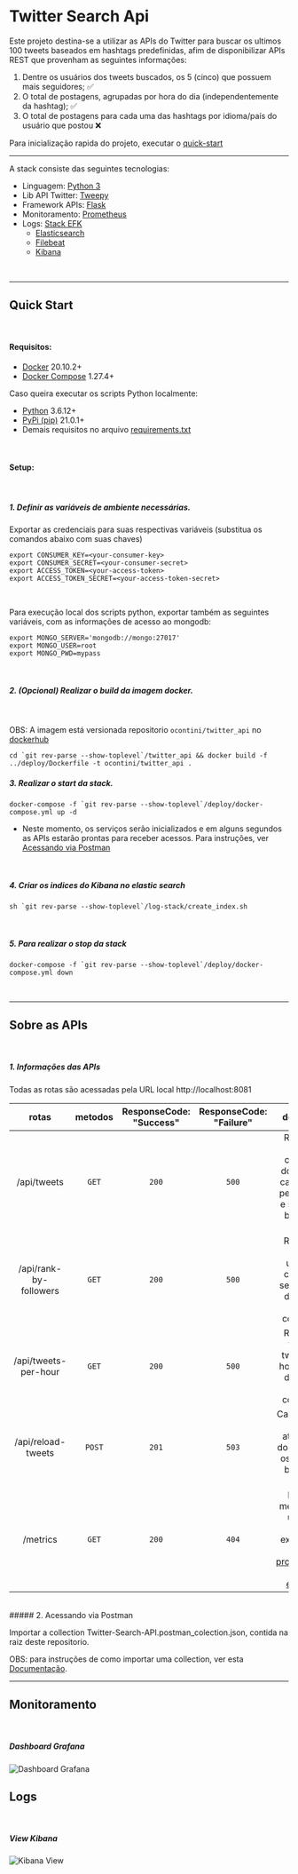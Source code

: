 # Twitter Search Api

Este projeto destina-se a utilizar as APIs do Twitter para buscar os ultimos 100 tweets baseados em hashtags predefinidas, afim de disponibilizar APIs REST que provenham as seguintes informações:

1. Dentre os usuários dos tweets buscados, os 5 (cinco) que possuem mais seguidores; :white_check_mark:
2. O total de postagens, agrupadas por hora do dia (independentemente da hashtag); :white_check_mark:
3. O total de postagens para cada uma das hashtags por idioma/país do usuário que postou :x:

Para inicialização rapida do projeto, executar o [quick-start](#quick-start)
<br>

-----

A stack consiste das seguintes tecnologias:

- Linguagem: [Python 3](https://www.python.org/)
- Lib API Twitter: [Tweepy](https://www.tweepy.org/)
- Framework APIs: [Flask](https://palletsprojects.com/p/flask/)
- Monitoramento: [Prometheus](https://prometheus.io/)
- Logs: [Stack EFK](https://www.digitalocean.com/community/tutorials/how-to-set-up-an-elasticsearch-fluentd-and-kibana-efk-logging-stack-on-kubernetes-pt)
    - [Elasticsearch](https://www.elastic.co/pt/elasticsearch/) 
    - [Filebeat](https://www.elastic.co/pt/beats/filebeat)
    - [Kibana](https://www.elastic.co/pt/kibana)
<br>


-----
## <a name=quick-start></a>Quick Start
<br>

#### Requisitos:

- [Docker](https://www.docker.com/products/docker-desktop) 20.10.2+
- [Docker Compose](https://docs.docker.com/compose/install/) 1.27.4+

Caso queira executar os scripts Python localmente:

- [Python](https://www.python.org/) 3.6.12+
- [PyPi (pip)](https://pypi.org/project/pip/) 21.0.1+
- Demais requisitos no arquivo [requirements.txt](twitter_api/requirements.txt)
<br>

#### Setup:
<br>

##### 1. Definir as variáveis de ambiente necessárias.

Exportar as credenciais para suas respectivas variáveis (substitua os comandos abaixo com suas chaves)

```
export CONSUMER_KEY=<your-consumer-key>
export CONSUMER_SECRET=<your-consumer-secret>
export ACCESS_TOKEN=<your-access-token>
export ACCESS_TOKEN_SECRET=<your-access-token-secret>
```
<br>

Para execução local dos scripts python, exportar também as seguintes variáveis, com as informações de acesso ao mongodb:

```
export MONGO_SERVER='mongodb://mongo:27017'
export MONGO_USER=root
export MONGO_PWD=mypass
```
<br>

##### 2. (Opcional) Realizar o build da imagem docker.
<br>


OBS: A imagem está versionada repositorio `ocontini/twitter_api` no [dockerhub](https://hub.docker.com)

```
cd `git rev-parse --show-toplevel`/twitter_api && docker build -f ../deploy/Dockerfile -t ocontini/twitter_api .
```

##### 3. Realizar o start da stack.

```
docker-compose -f `git rev-parse --show-toplevel`/deploy/docker-compose.yml up -d
```

- Neste momento, os serviços serão inicializados e em alguns segundos as APIs estarão prontas para receber acessos. Para instruções, ver [Acessando via Postman](#access-apis)
<br>

##### 4. Criar os indices do Kibana no elastic search

```
sh `git rev-parse --show-toplevel`/log-stack/create_index.sh
```
<br>

##### 5. Para realizar o stop da stack

```
docker-compose -f `git rev-parse --show-toplevel`/deploy/docker-compose.yml down
```
<br>

-----

## <a name=about-apis></a>Sobre as APIs
<br>

##### 1. Informações das APIs

Todas as rotas são acessadas pela URL local http://localhost:8081

|        **rotas**       	| **metodos** 	| **ResponseCode:<br>"Success"** 	| **ResponseCode:<br>"Failure"** 	|                                      **descricao**                                      	|
|:----------------------:	|:-----------:	|:------------------------------:	|:------------------------------:	|:---------------------------------------------------------------------------------------:	|
| /api/tweets            	|    `GET`    	|              `200`             	|              `500`             	| Retorna a lista completa dos tweets carregados pelo loader, e salvos no banco de dados. 	|
| /api/rank-by-followers 	|    `GET`    	|              `200`             	|              `500`             	| Retorna o top 5 usuarios com mais seguidores, dentre os tweets coletados.               	|
| /api/tweets-per-hour   	|    `GET`    	|              `200`             	|              `500`             	| Retorna o total de tweets por hora do dia, dentre os tweets coletados.                  	|
| /api/reload-tweets     	|    `POST`   	|              `201`             	|              `503`             	| Carrega uma lista atualizada dos tweets e os salva no banco de dados.                   	|
| /metrics               	|    `GET`    	|              `200`             	|              `404`             	| Retorna metricas de uso das APIs, exportadas pela lib [prometheus-flask-exporter](https://pypi.org/project/prometheus-flask-exporter/)       	|

<br>
##### 2. <a name=access-apis></a>Acessando via Postman

Importar a collection Twitter-Search-API.postman_colection.json, contida na raiz deste repositorio.

OBS: para instruções de como importar uma collection, ver esta [Documentação](https://learning.postman.com/docs/getting-started/importing-and-exporting-data/#importing-data-into-postman).

-----

## <a name=about-apis></a>Monitoramento
<br>

##### Dashboard Grafana

![Dashboard Grafana](https://user-images.githubusercontent.com/15928493/107487972-84464a00-6b65-11eb-9412-f2ba866b30f0.png)
<br>

## <a name=about-apis></a>Logs
<br>

##### View Kibana

![Kibana View](https://user-images.githubusercontent.com/15928493/107518496-d4390700-6b8d-11eb-8eb3-68271f5afb72.png)

